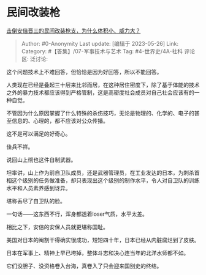 # 民间改装枪
[击倒安倍晋三的民间改装枪支，为什么体积小、威力大？](https://www.zhihu.com/question/573080860/answer/3044837948)

> Author: #0-Anonymity
> Last update: [编辑于 2023-05-26]
> Link:
> Category: #【答集】/07-军事技术与艺术 
> Tag: #4-世界史/4A-社科
> 评论区:
> 泛讨论:

这个问题技术上不难回答，但恰恰是因为好回答，所以不能回答。

人类现在已经是叠起三十层来比邻而居，在这种居住密度下，除了基于体能的技术之外的暴力技术都应该得到严格管制，这是高密度社会成员对自己社会应该有的一种自觉。

不管因为什么原因掌握了什么特殊的杀伤技巧，无论是物理的、化学的、电子的甚至信息的、心理的，都不应该对公众传播。

这不是可以满足的好奇心。

佳兵不祥。

说回山上彻也这件自制武器。

坦率讲，山上作为前自卫队成员，还是武器管理员，在工业发达的日本，为刺杀首相这个级别的任务做准备，却只表现出这个级别的制作水平，令人对自卫队的训练水平和人员素养感到讶异。

堪称丢尽了自卫队的脸。

一句话——这东西不行，浑身都透着loser气质，水平太差。

相比之下，安倍的安保人员就更堪称国耻。

美国对日本的阉割干得确实很成功，短短四十年，日本已经从内脏腐烂到了皮肤。

日本在军事上、精神上早已垮掉，整体斗志和决心连当年的北洋水师都不如。

它们没胆子、没资格卷入台海，真卷入了只会迎来国别史的终结。
